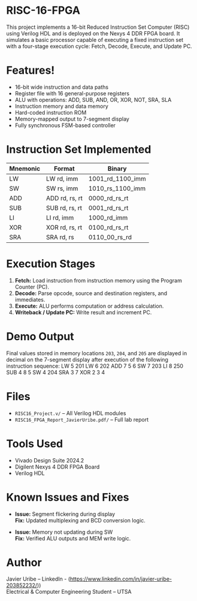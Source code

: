 # RISC-16-FPGA
This project implements a 16-bit Reduced Instruction Set Computer (RISC) using Verilog HDL and is deployed on the Nexys 4 DDR FPGA board. It simulates a basic processor capable of executing a fixed instruction set with a four-stage execution cycle: Fetch, Decode, Execute, and Update PC.

# Features!

- 16-bit wide instruction and data paths
- Register file with 16 general-purpose registers
- ALU with operations: ADD, SUB, AND, OR, XOR, NOT, SRA, SLA
- Instruction memory and data memory
- Hard-coded instruction ROM
- Memory-mapped output to 7-segment display
- Fully synchronous FSM-based controller

# Instruction Set Implemented

| Mnemonic | Format              | Binary                |
|----------|---------------------|-----------------------|
| LW       | LW rd, imm          | 1001_rd_1100_imm      |
| SW       | SW rs, imm          | 1010_rs_1100_imm      |
| ADD      | ADD rd, rs, rt      | 0000_rd_rs_rt         |
| SUB      | SUB rd, rs, rt      | 0001_rd_rs_rt         |
| LI       | LI rd, imm          | 1000_rd_imm           |
| XOR      | XOR rd, rs, rt      | 0100_rd_rs_rt         |
| SRA      | SRA rd, rs          | 0110_00_rs_rd         |

# Execution Stages

1. **Fetch:** Load instruction from instruction memory using the Program Counter (PC).
2. **Decode:** Parse opcode, source and destination registers, and immediates.
3. **Execute:** ALU performs computation or address calculation.
4. **Writeback / Update PC:** Write result and increment PC.

# Demo Output

Final values stored in memory locations `203`, `204`, and `205` are displayed in decimal on the 7-segment display after execution of the following instruction sequence:
LW 5 201
LW 6 202
ADD 7 5 6
SW 7 203
LI 8 250
SUB 4 8 5
SW 4 204
SRA 3 7
XOR 2 3 4

# Files

- `RISC16_Project.v/` – All Verilog HDL modules
- `RISC16_FPGA_Report_JavierUribe.pdf/` – Full lab report

# Tools Used

- Vivado Design Suite 2024.2
- Digilent Nexys 4 DDR FPGA Board
- Verilog HDL

# Known Issues and Fixes

- **Issue:** Segment flickering during display  
  **Fix:** Updated multiplexing and BCD conversion logic.

- **Issue:** Memory not updating during SW  
  **Fix:** Verified ALU outputs and MEM write logic.

# Author

Javier Uribe – LinkedIn - (https://www.linkedin.com/in/javier-uribe-203852232/))  
Electrical & Computer Engineering Student – UTSA




